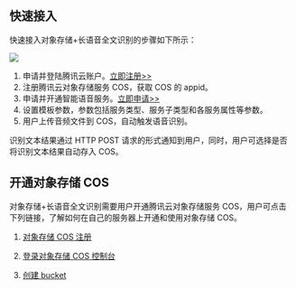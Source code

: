 ##  快速接入

快速接入对象存储+长语音全文识别的步骤如下所示：

![](https://mc.qcloudimg.com/static/img/082b22ead3a024b50c570cdf2f4d9f3e/image.png)

1) 申请并登陆腾讯云账户。[立即注册>>]( https://console.qcloud.com) 
2) 注册腾讯云对象存储服务 COS，获取 COS 的 appid。
3) 申请并开通智能语音服务。[立即申请>>]( http://wj.qq.com/s/423374/ba33)
4) 设置模板参数，参数包括服务类型、服务子类型和各服务属性等参数。
5) 用户上传音频文件到 COS，自动触发语音识别。

识别文本结果通过 HTTP POST 请求的形式通知到用户，同时，用户可选择是否将识别文本结果自动存入 COS。
  
## 开通对象存储 COS

对象存储+长语音全文识别需要用户开通腾讯云对象存储服务 COS，用户可点击下列链接，了解如何在自己的服务器上开通和使用对象存储 COS。

1) [对象存储 COS 注册](https://www.qcloud.com/doc/product/227/%E5%BC%80%E5%A7%8B%E4%BD%BF%E7%94%A8COS#.E8.B4.A6.E5.8F.B7.E6.B3.A8.E5.86.8C)

2) [登录对象存储 COS 控制台](https://www.qcloud.com/doc/product/227/3347)

3) [创建 bucket](https://www.qcloud.com/doc/product/227/3341)